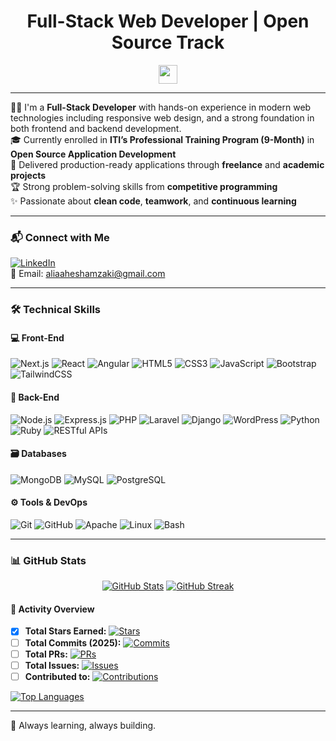 <h1 align="center">Full-Stack Web Developer | Open Source Track</h1>
<p align="center">
  <img src="https://media.giphy.com/media/hvRJCLFzcasrR4ia7z/giphy.gif" width="30"/>
</p>

---

👨‍💻 I'm a **Full-Stack Developer** with hands-on experience in modern web technologies including responsive web design, and a strong foundation in both frontend and backend development.  
🎓 Currently enrolled in **ITI’s Professional Training Program (9-Month)** in **Open Source Application Development**  
🚀 Delivered production-ready applications through **freelance** and **academic projects**  
🏆 Strong problem-solving skills from **competitive programming**  
✨ Passionate about **clean code**, **teamwork**, and **continuous learning**

---

### 📬 Connect with Me

[![LinkedIn](https://img.shields.io/badge/LinkedIn-blue?logo=linkedin&style=for-the-badge)](https://linkedin.com/in/aliaa-hesham)  
📧 Email: aliaaheshamzaki@gmail.com

---

### 🛠 Technical Skills

#### 💻 Front-End
![Next.js](https://img.shields.io/badge/Next.js-000?style=for-the-badge&logo=next.js&logoColor=white)
![React](https://img.shields.io/badge/React-20232A?style=for-the-badge&logo=react&logoColor=61DAFB)
![Angular](https://img.shields.io/badge/Angular-DD0031?style=for-the-badge&logo=angular&logoColor=white)
![HTML5](https://img.shields.io/badge/HTML5-E34F26?style=for-the-badge&logo=html5&logoColor=white)
![CSS3](https://img.shields.io/badge/CSS3-1572B6?style=for-the-badge&logo=css3&logoColor=white)
![JavaScript](https://img.shields.io/badge/JavaScript-F7DF1E?style=for-the-badge&logo=javascript&logoColor=black)
![Bootstrap](https://img.shields.io/badge/Bootstrap-563D7C?style=for-the-badge&logo=bootstrap&logoColor=white)
![TailwindCSS](https://img.shields.io/badge/Tailwind_CSS-38B2AC?style=for-the-badge&logo=tailwind-css&logoColor=white)

#### 🔧 Back-End
![Node.js](https://img.shields.io/badge/Node.js-339933?style=for-the-badge&logo=nodedotjs&logoColor=white)
![Express.js](https://img.shields.io/badge/Express.js-000000?style=for-the-badge&logo=express&logoColor=white)
![PHP](https://img.shields.io/badge/PHP-777BB4?style=for-the-badge&logo=php&logoColor=white)
![Laravel](https://img.shields.io/badge/Laravel-FF2D20?style=for-the-badge&logo=laravel&logoColor=white)
![Django](https://img.shields.io/badge/Django-092E20?style=for-the-badge&logo=django&logoColor=white)
![WordPress](https://img.shields.io/badge/WordPress-21759B?style=for-the-badge&logo=wordpress&logoColor=white)
![Python](https://img.shields.io/badge/Python-3776AB?style=for-the-badge&logo=python&logoColor=white)
![Ruby](https://img.shields.io/badge/Ruby-CC342D?style=for-the-badge&logo=ruby&logoColor=white)
![RESTful APIs](https://img.shields.io/badge/REST-API-ff69b4?style=for-the-badge)

#### 🗃 Databases
![MongoDB](https://img.shields.io/badge/MongoDB-4EA94B?style=for-the-badge&logo=mongodb&logoColor=white)
![MySQL](https://img.shields.io/badge/MySQL-005C84?style=for-the-badge&logo=mysql&logoColor=white)
![PostgreSQL](https://img.shields.io/badge/PostgreSQL-4169E1?style=for-the-badge&logo=postgresql&logoColor=white)

#### ⚙️ Tools & DevOps
![Git](https://img.shields.io/badge/Git-F05032?style=for-the-badge&logo=git&logoColor=white)
![GitHub](https://img.shields.io/badge/GitHub-100000?style=for-the-badge&logo=github&logoColor=white)
![Apache](https://img.shields.io/badge/Apache-D22128?style=for-the-badge&logo=apache&logoColor=white)
![Linux](https://img.shields.io/badge/Linux-FCC624?style=for-the-badge&logo=linux&logoColor=black)
![Bash](https://img.shields.io/badge/Bash-4EAA25?style=for-the-badge&logo=gnu-bash&logoColor=white)


---

### 📊 GitHub Stats

<div align="center">

[![GitHub Stats](https://github-readme-stats.vercel.app/api?username=aliaa11&show_icons=true&theme=radical&hide_border=true&count_private=true)](https://github.com/anuraghazra/github-readme-stats)
[![GitHub Streak](https://streak-stats.demolab.com?user=aliaa11&theme=radical&hide_border=true)](https://git.io/streak-stats)

</div>

#### 📌 Activity Overview
- [x] **Total Stars Earned:** [![Stars](https://img.shields.io/github/stars/aliaa11?color=eacb2f&style=for-the-badge&label=🌟)](https://github.com/aliaa11?tab=repositories)
- [ ] **Total Commits (2025):** [![Commits](https://img.shields.io/github/commit-activity/y/aliaa11?color=26a641&style=for-the-badge)](https://github.com/aliaa11)
- [ ] **Total PRs:** [![PRs](https://img.shields.io/github/issues-pr/aliaa11?color=2b78c4&style=for-the-badge)](https://github.com/aliaa11/pulls)
- [ ] **Total Issues:** [![Issues](https://img.shields.io/github/issues/aliaa11?color=a1548b&style=for-the-badge)](https://github.com/aliaa11/issues)
- [ ] **Contributed to:** [![Contributions](https://img.shields.io/github/commit-activity/y/aliaa11?color=fe7d37&style=for-the-badge)](https://github.com/aliaa11)

[![Top Languages](https://github-readme-stats.vercel.app/api/top-langs/?username=aliaa11&layout=compact&theme=radical&hide_border=true)](https://github.com/anuraghazra/github-readme-stats)

---
🧠 Always learning, always building.
